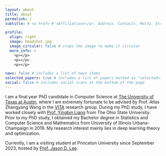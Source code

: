 ```yaml
---
layout: about
title: about
permalink: /
subtitle: # <a href='#'>Affiliations</a>. Address. Contacts. Motto. Etc.

profile:
  align: right
  image: headshot.jpg
  image_circular: false # crops the image to make it circular
  more_info: >
    <p></p>
    <p></p>
    <p></p>

news: false # includes a list of news items
selected_papers: true # includes a list of papers marked as "selected={true}"
social: false # includes social icons at the bottom of the page
---
```


I am a final year PhD candidate in Computer Science at [The University of Texas at Austin](https://www.utexas.edu), where I am extremely fortunate to be advised by Prof. Atlas Zhangyang Wang in the [VITA](https://vita-group.github.io) research group. During my PhD study, I have worked closely with [Prof. Yingbin Liang](https://sites.google.com/view/yingbinliang/home) from The Ohio State University. Prior to my PhD study, I obtained my Bachelor degree in Statistics and Computer Science and Mathematics from University of Illinois Urbana-Champaign in 2019. My research interest mainly lies in deep learning theory and optimization. 

Currently, I am a visiting student at Princeton University since September 2023, hosted by [Prof. Jason D. Lee](https://jasondlee88.github.io). 